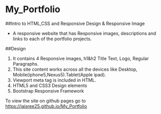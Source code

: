 # My_Portfolio
 
 ##Intro to HTML,CSS and Responsive Design & Responsive Image
 
   * A responsive website that has Responsive images, descriptions and links to each of the portfolio projects.
     
 ##Design
     
   1. It contains 4 Responsive images, h1&h2 Title Text, Logo, Regular Paragraphs.
   2. This site content works across all the devices like Desktop, Mobile(iphone5,Nexus5).Tablet(Apple ipad).   
   3. Viewport meta tag is included in HTML.
   4. HTML5 and CSS3 Design elements
   5. Bootstrap Responsive Framework    

To view the site on github pages go to https://jaisree25.github.io/My_Portfolio
